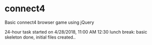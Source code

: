 # connect4
Basic connect4 browser game using jQuery

24-hour task started on 4/28/2018, 11:00 AM
12:30 lunch break: basic skeleton done, initial files created..
